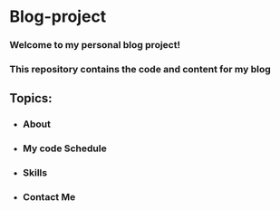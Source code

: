 # Blog-project

### Welcome to my personal blog project!

### This repository contains the code and content for my blog

## Topics:

- ### About
- ### My code Schedule
- ### Skills
- ### Contact Me
